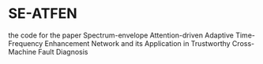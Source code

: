 # SE-ATFEN
the code for the paper Spectrum-envelope Attention-driven Adaptive Time-Frequency Enhancement Network and its Application in Trustworthy Cross-Machine Fault Diagnosis
